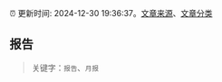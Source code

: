 :alarm_clock: 更新时间: 2024-12-30 19:36:37。[文章来源](/README.md)、[文章分类](/TAGS.md)

## 报告


> 关键字：`报告`、`月报`



